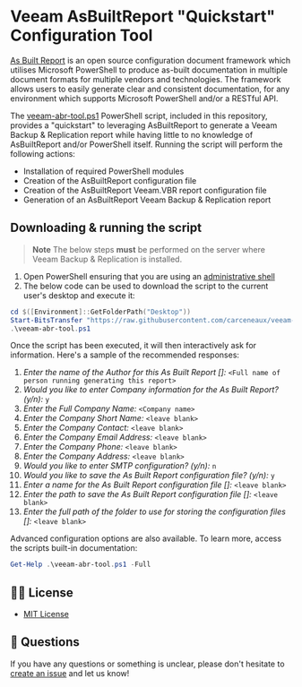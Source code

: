 # Veeam AsBuiltReport "Quickstart" Configuration Tool

[As Built Report](https://www.asbuiltreport.com/) is an open source configuration document framework which utilises Microsoft PowerShell to produce as-built documentation in multiple document formats for multiple vendors and technologies. The framework allows users to easily generate clear and consistent documentation, for any environment which supports Microsoft PowerShell and/or a RESTful API.

The [veeam-abr-tool.ps1](veeam-abr-tool.ps1) PowerShell script, included in this repository, provides a "quickstart" to leveraging AsBuiltReport to generate a Veeam Backup & Replication report while having little to no knowledge of AsBuiltReport and/or PowerShell itself. Running the script will perform the following actions:

* Installation of required PowerShell modules
* Creation of the AsBuiltReport configuration file
* Creation of the AsBuiltReport Veeam.VBR report configuration file
* Generation of an AsBuiltReport Veeam Backup & Replication report

## Downloading & running the script

> **Note**
> The below steps **must** be performed on the server where Veeam Backup & Replication is installed.

1. Open PowerShell ensuring that you are using an [administrative shell](https://www.howtogeek.com/194041/how-to-open-the-command-prompt-as-administrator-in-windows-8.1/)
2. The below code can be used to download the script to the current user's desktop and execute it:

```powershell
cd $([Environment]::GetFolderPath("Desktop"))
Start-BitsTransfer "https://raw.githubusercontent.com/carceneaux/veeam-abr-tool/master/veeam-abr-tool.ps1"
.\veeam-abr-tool.ps1
```

Once the script has been executed, it will then interactively ask for information. Here's a sample of the recommended responses:

1. *Enter the name of the Author for this As Built Report []:* `<Full name of person running generating this report>`
2. *Would you like to enter Company information for the As Built Report? (y/n):* `y`
3. *Enter the Full Company Name:* `<Company name>`
4. *Enter the Company Short Name:* `<leave blank>`
5. *Enter the Company Contact:* `<leave blank>`
6. *Enter the Company Email Address:* `<leave blank>`
7. *Enter the Company Phone:* `<leave blank>`
8. *Enter the Company Address:* `<leave blank>`
9. *Would you like to enter SMTP configuration? (y/n):* `n`
10. *Would you like to save the As Built Report configuration file? (y/n):* `y`
11. *Enter a name for the As Built Report configuration file []:* `<leave blank>`
12. *Enter the path to save the As Built Report configuration file []:* `<leave blank>`
13. *Enter the full path of the folder to use for storing the configuration files []:* `<leave blank>`

Advanced configuration options are also available. To learn more, access the scripts built-in documentation:

```powershell
Get-Help .\veeam-abr-tool.ps1 -Full
```

## 🤝🏾 License

* [MIT License](LICENSE)

## 🤔 Questions

If you have any questions or something is unclear, please don't hesitate to [create an issue](https://github.com/carceneaux/veeam-abr-tool/issues/new/choose) and let us know!
